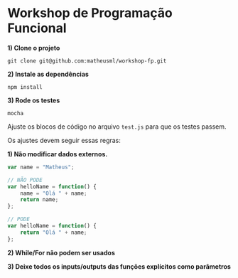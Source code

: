 Workshop de Programação Funcional
=================

**1) Clone o projeto**
```
git clone git@github.com:matheusml/workshop-fp.git
```

**2) Instale as dependências**
```
npm install
```

**3) Rode os testes**
```
mocha
```

Ajuste os blocos de código no arquivo ```test.js``` para que os testes passem.

Os ajustes devem seguir essas regras:

**1) Não modificar dados externos.**

```javascript
var name = "Matheus";

// NÃO PODE
var helloName = function() {
    name = "Olá " + name;
    return name;
};

// PODE
var helloName = function() {
    return "Olá " + name;
};
```

**2) While/For não podem ser usados**

**3) Deixe todos os inputs/outputs das funções explícitos como parâmetros**